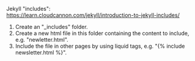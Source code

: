 Jekyll "includes":  
https://learn.cloudcannon.com/jekyll/introduction-to-jekyll-includes/  
1) Create an "_includes" folder.  
2) Create a new html file in this folder containing the content to include, e.g. "newletter.html".   
3) Include the file in other pages by using liquid tags, e.g. "{% include newsletter.html %}".  
